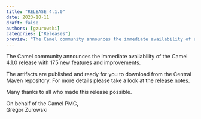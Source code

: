 ```yaml
---
title: "RELEASE 4.1.0"
date: 2023-10-11
draft: false
authors: [gzurowski]
categories: ["Releases"]
preview: "The Camel community announces the immediate availability of a the new Camel 4.1.0 release"
---
```


The Camel community announces the immediate availability of the Camel 4.1.0 release with 175 new features and improvements.

The artifacts are published and ready for you to download from the Central Maven repository. For more details please take a look at the [release notes](/releases/release-4.1.0/).

Many thanks to all who made this release possible.

On behalf of the Camel PMC,  
Gregor Zurowski
